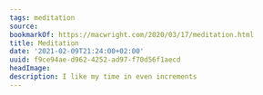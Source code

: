 ```yaml
---
tags: meditation
source:
bookmarkOf: https://macwright.com/2020/03/17/meditation.html
title: Meditation
date: '2021-02-09T21:24:00+02:00'
uuid: f9ce94ae-d962-4252-ad97-f70d56f1aecd
headImage:
description: I like my time in even increments
---
```

